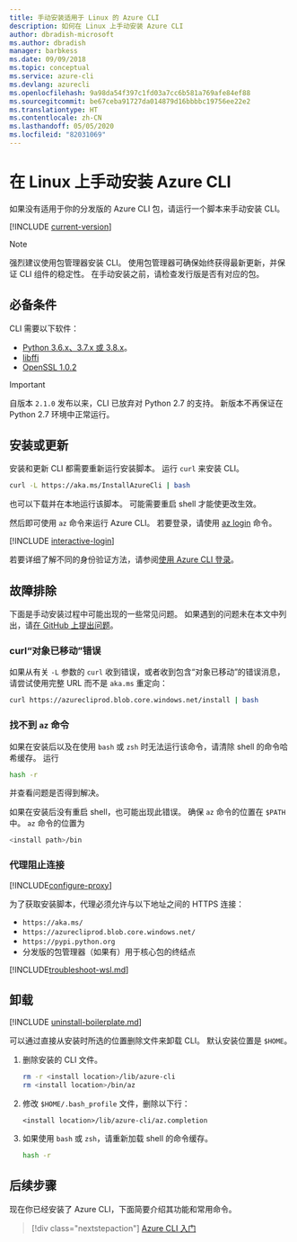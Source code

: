 ```yaml
---
title: 手动安装适用于 Linux 的 Azure CLI
description: 如何在 Linux 上手动安装 Azure CLI
author: dbradish-microsoft
ms.author: dbradish
manager: barbkess
ms.date: 09/09/2018
ms.topic: conceptual
ms.service: azure-cli
ms.devlang: azurecli
ms.openlocfilehash: 9a98da54f397c1fd03a7cc6b581a769afe84ef88
ms.sourcegitcommit: be67ceba91727da014879d16bbbbc19756ee22e2
ms.translationtype: HT
ms.contentlocale: zh-CN
ms.lasthandoff: 05/05/2020
ms.locfileid: "82031069"
---
```

# <a name="install-azure-cli-on-linux-manually"></a>在 Linux 上手动安装 Azure CLI

如果没有适用于你的分发版的 Azure CLI 包，请运行一个脚本来手动安装 CLI。

[!INCLUDE [current-version](includes/current-version.md)]

> [!NOTE]
> 强烈建议使用包管理器安装 CLI。 使用包管理器可确保始终获得最新更新，并保证 CLI 组件的稳定性。 在手动安装之前，请检查发行版是否有对应的包。

## <a name="prerequisites"></a>必备条件

CLI 需要以下软件：

* [Python 3.6.x、3.7.x 或 3.8.x](https://www.python.org/downloads/)。 
* [libffi](https://sourceware.org/libffi/)
* [OpenSSL 1.0.2](https://www.openssl.org/source/)

> [!IMPORTANT]
>
> 自版本 `2.1.0` 发布以来，CLI 已放弃对 Python 2.7 的支持。 新版本不再保证在 Python 2.7 环境中正常运行。

## <a name="install-or-update"></a>安装或更新

安装和更新 CLI 都需要重新运行安装脚本。 运行 `curl` 来安装 CLI。

```bash
curl -L https://aka.ms/InstallAzureCli | bash
```

也可以下载并在本地运行该脚本。 可能需要重启 shell 才能使更改生效。

然后即可使用 `az` 命令来运行 Azure CLI。 若要登录，请使用 [az login](/cli/azure/reference-index#az-login) 命令。

[!INCLUDE [interactive-login](includes/interactive-login.md)]

若要详细了解不同的身份验证方法，请参阅[使用 Azure CLI 登录](authenticate-azure-cli.md)。

## <a name="troubleshooting"></a>故障排除

下面是手动安装过程中可能出现的一些常见问题。 如果遇到的问题未在本文中列出，请[在 GitHub 上提出问题](https://github.com/Azure/azure-cli/issues)。

### <a name="curl-object-moved-error"></a>curl“对象已移动”错误

如果从有关 `-L` 参数的 `curl` 收到错误，或者收到包含“对象已移动”的错误消息，请尝试使用完整 URL 而不是 `aka.ms` 重定向：

```bash
curl https://azurecliprod.blob.core.windows.net/install | bash
```

### <a name="az-command-not-found"></a>找不到 `az` 命令

如果在安装后以及在使用 `bash` 或 `zsh` 时无法运行该命令，请清除 shell 的命令哈希缓存。 运行

```bash
hash -r
```

并查看问题是否得到解决。

如果在安装后没有重启 shell，也可能出现此错误。 确保 `az` 命令的位置在 `$PATH` 中。 `az` 命令的位置为

```bash
<install path>/bin
```

### <a name="proxy-blocks-connection"></a>代理阻止连接

[!INCLUDE[configure-proxy](includes/configure-proxy.md)]

为了获取安装脚本，代理必须允许与以下地址之间的 HTTPS 连接：

* `https://aka.ms/`
* `https://azurecliprod.blob.core.windows.net/`
* `https://pypi.python.org`
* 分发版的包管理器（如果有）用于核心包的终结点

[!INCLUDE[troubleshoot-wsl.md](includes/troubleshoot-wsl.md)]

## <a name="uninstall"></a>卸载

[!INCLUDE [uninstall-boilerplate.md](includes/uninstall-boilerplate.md)]

可以通过直接从安装时所选的位置删除文件来卸载 CLI。 默认安装位置是 `$HOME`。

1. 删除安装的 CLI 文件。

   ```bash
   rm -r <install location>/lib/azure-cli
   rm <install location>/bin/az
   ```

2. 修改 `$HOME/.bash_profile` 文件，删除以下行：

   ```text
   <install location>/lib/azure-cli/az.completion
   ```

3. 如果使用 `bash` 或 `zsh`，请重新加载 shell 的命令缓存。

   ```bash
   hash -r
   ```

## <a name="next-steps"></a>后续步骤

现在你已经安装了 Azure CLI，下面简要介绍其功能和常用命令。

> [!div class="nextstepaction"]
> [Azure CLI 入门](get-started-with-azure-cli.md)
